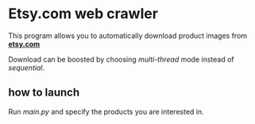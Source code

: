 # Etsy.com web crawler

This program allows you to automatically download product images from 
**[etsy.com](https://etsy.com)**

Download can be boosted by choosing *multi-thread* mode instead of *sequential*.

## how to launch
Run *main.py* and specify the products you are interested in.
